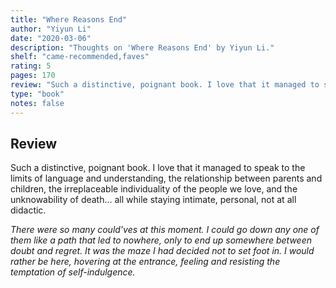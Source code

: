 ```yaml
---
title: "Where Reasons End"
author: "Yiyun Li"
date: "2020-03-06"
description: "Thoughts on 'Where Reasons End' by Yiyun Li."
shelf: "came-recommended,faves"
rating: 5
pages: 170
review: "Such a distinctive, poignant book. I love that it managed to speak to the limits of language and understanding, the relationship between parents and children, the irreplaceable individuality of the people we love, and the unknowability of death... all while staying intimate, personal, not at all didactic.<br/><br/><i>There were so many could'ves at this moment. I could go down any one of them like a path that led to nowhere, only to end up somewhere between doubt and regret. It was the maze I had decided not to set foot in. I would rather be here, hovering at the entrance, feeling and resisting the temptation of self-indulgence.</i>"
type: "book"
notes: false
---
```


## Review

Such a distinctive, poignant book. I love that it managed to speak to the limits of language and understanding, the relationship between parents and children, the irreplaceable individuality of the people we love, and the unknowability of death... all while staying intimate, personal, not at all didactic.

_There were so many could'ves at this moment. I could go down any one of them like a path that led to nowhere, only to end up somewhere between doubt and regret. It was the maze I had decided not to set foot in. I would rather be here, hovering at the entrance, feeling and resisting the temptation of self-indulgence._
